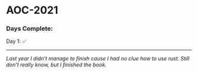 # AOC-2021

### Days Complete:

Day 1: ✅

- - - -

_Last year I didn’t manage to finish cause I had no clue how to use rust. Still don’t really know, but I finished the book._